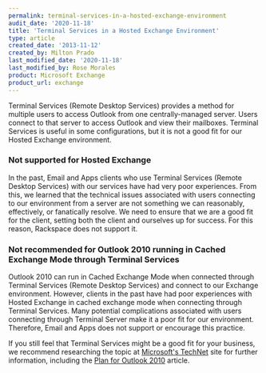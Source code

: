 ```yaml
---
permalink: terminal-services-in-a-hosted-exchange-environment
audit_date: '2020-11-18'
title: 'Terminal Services in a Hosted Exchange Environment'
type: article
created_date: '2013-11-12'
created_by: Milton Prado
last_modified_date: '2020-11-18'
last_modified_by: Rose Morales
product: Microsoft Exchange
product_url: exchange
---
```


Terminal Services (Remote Desktop Services) provides a method for
multiple users to access Outlook from one centrally-managed server.
Users connect to that server to access Outlook and view their mailboxes.
Terminal Services is useful in some configurations, but
it is not a good fit for our Hosted Exchange environment.

### Not supported for Hosted Exchange

In the past, Email and Apps clients who use Terminal Services (Remote Desktop
Services) with our services have had very poor experiences.
From this, we learned that the technical issues associated with
users connecting to our environment from a server are not something we
can reasonably, effectively, or fanatically resolve. We need to ensure that
we are a good fit for the client, setting both the client and ourselves
up for success. For this reason, Rackspace does not support it.

### Not recommended for Outlook 2010 running in Cached Exchange Mode through Terminal Services

Outlook 2010 can run in Cached Exchange Mode when connected through
Terminal Services (Remote Desktop Services) and connect to our
Exchange environment. However, clients in the past have had
poor experiences with Hosted Exchange in cached exchange mode when connecting through Terminal
Services. Many potential complications associated with users
connecting through Terminal Server make it a poor fit for our
environment. Therefore, Email and Apps does not support or
encourage this practice.

If you still feel that Terminal Services might be a good fit for your business,
we recommend researching the topic at [Microsoft's TechNet](https://technet.microsoft.com/en-us/default.aspx) site for
further information, including the
[Plan for Outlook 2010](https://technet.microsoft.com/en-us/library/ff394406.aspx) article.
